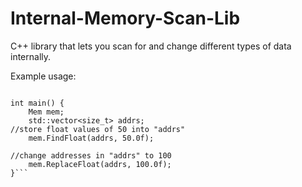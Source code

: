 # Internal-Memory-Scan-Lib
C++ library that lets you scan for and change different types of data internally.

Example usage: 

```#include "memscan.h"

int main() {
    Mem mem;
    std::vector<size_t> addrs;
//store float values of 50 into "addrs"
    mem.FindFloat(addrs, 50.0f);

//change addresses in "addrs" to 100
    mem.ReplaceFloat(addrs, 100.0f);
}```
